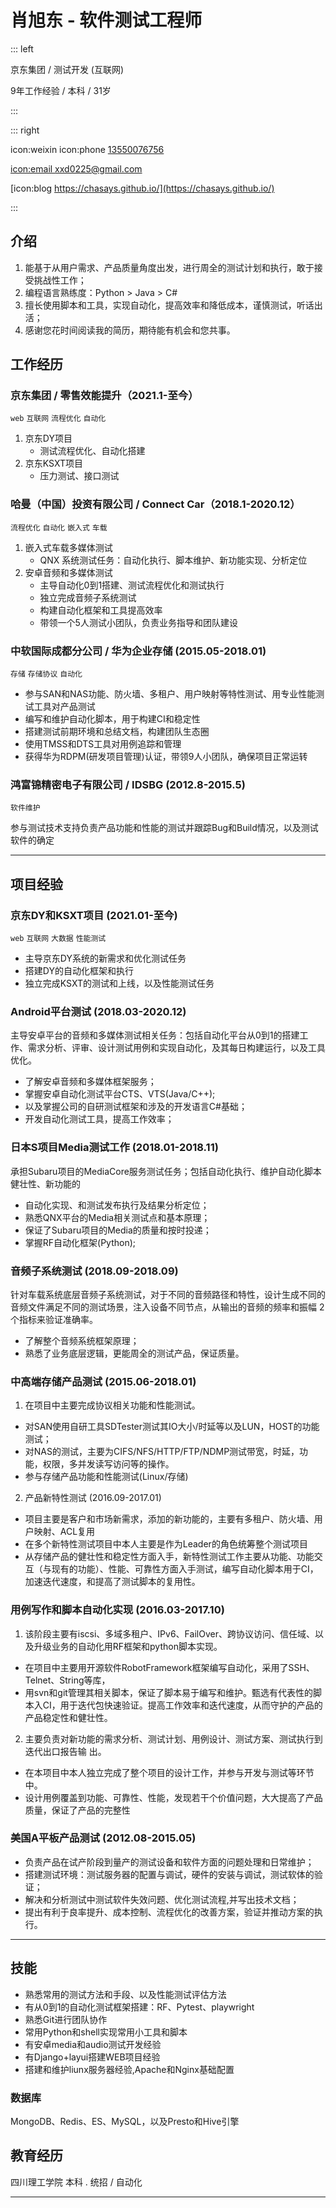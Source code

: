 # 肖旭东 - 软件测试工程师

::: left

京东集团 / 测试开发 (互联网)


9年⼯作经验 / 本科 / 31岁


:::

::: right

icon:weixin icon:phone  [13550076756](callto:13550076756)

[icon:email xxd0225@gmail.com](mailto:xxd0225@gmail.com)

[icon:blog https://chasays.github.io/](https://chasays.github.io/)


:::


## 介绍

1. 能基于从⽤户需求、产品质量⾓度出发，进⾏周全的测试计划和执⾏，敢于接受挑战性⼯作；
2. 编程语⾔熟练度：Python > Java > C#
3. 擅长使⽤脚本和工具，实现⾃动化，提⾼效率和降低成本，谨慎测试，听话出活；
4. 感谢您花时间阅读我的简历，期待能有机会和您共事。



## 工作经历

### 京东集团 / 零售效能提升（2021.1-至今）
`web` `互联网` `流程优化` `自动化`

1. 京东DY项目
   - 测试流程优化、自动化搭建
2. 京东KSXT项目
   - 压力测试、接口测试


### 哈曼（中国）投资有限公司 / Connect Car（2018.1-2020.12）
`流程优化` `自动化` `嵌入式` `车载`

1. 嵌入式车载多媒体测试
   - QNX 系统测试任务：自动化执行、脚本维护、新功能实现、分析定位
2. 安卓音频和多媒体测试
   - 主导自动化0到1搭建、测试流程优化和测试执行
   - 独立完成音频子系统测试
   - 构建自动化框架和工具提高效率
   - 带领一个5人测试小团队，负责业务指导和团队建设


### 中软国际成都分公司 / 华为企业存储 (2015.05-2018.01)
`存储` `存储协议` `自动化`

   - 参与SAN和NAS功能、防火墙、多租户、用户映射等特性测试、用专业性能测试工具对产品测试
   - 编写和维护自动化脚本，用于构建CI和稳定性
   - 搭建测试前期环境和总结文档，构建团队生态圈
   - 使用TMSS和DTS工具对用例追踪和管理
   - 获得华为RDPM(研发项目管理)认证，带领9人小团队，确保项目正常运转

### 鸿富锦精密电子有限公司 / IDSBG (2012.8-2015.5)
`软件维护` 

参与测试技术支持负责产品功能和性能的测试并跟踪Bug和Build情况，以及测试软件的确定

---

## 项目经验

### 京东DY和KSXT项目 (2021.01-至今)
`web` `互联网` `大数据` `性能测试`


- 主导京东DY系统的新需求和优化测试任务
- 搭建DY的自动化框架和执行
- 独立完成KSXT的测试和上线，以及性能测试任务



### Android平台测试 (2018.03-2020.12)
主导安卓平台的音频和多媒体测试相关任务：包括自动化平台从0到1的搭建工作、需求分析、评审、设计测试用例和实现自动化，及其每日构建运行，以及工具优化。  

- 了解安卓音频和多媒体框架服务；
- 掌握安卓自动化测试平台CTS、VTS(Java/C++);
- 以及掌握公司的自研测试框架和涉及的开发语言C#基础；
- 开发自动化测试工具，提高工作效率；

### 日本S项目Media测试工作 (2018.01-2018.11)

承担Subaru项⽬的MediaCore服务测试任务；包括⾃动化执⾏、维护⾃动化脚本健壮性、新功能的
- ⾃动化实现、和测试发布执⾏及结果分析定位；
- 熟悉QNX平台的Media相关测试点和基本原理；
- 保证了Subaru项⽬的Media的质量和按时投递；
- 掌握RF⾃动化框架(Python);

### ⾳频子系统测试 (2018.09-2018.09)
针对车载系统底层⾳频子系统测试，对于不同的音频路径和特性，设计⽣成不同的⾳频⽂件满⾜不同的测试场景，注⼊设备不同节点，从输出的⾳频的频率和振幅 2 个指标来验证准确率。
- 了解整个音频系统框架原理；
- 熟悉了业务底层逻辑，更能周全的测试产品，保证质量。

### 中⾼端存储产品测试 (2015.06-2018.01)
1. 在项⽬中主要完成协议相关功能和性能测试。
- 对SAN使⽤⾃研⼯具SDTester测试其IO⼤⼩/时延等以及LUN，HOST的功能测试；
- 对NAS的测试，主要为CIFS/NFS/HTTP/FTP/NDMP测试带宽，时延，功能，权限，多并发读写访问等的操作。
- 参与存储产品功能和性能测试(Linux/存储)

2. 产品新特性测试 (2016.09-2017.01)
- 项⽬主要是客户和市场新需求，添加的新功能的，主要有多租户、防⽕墙、⽤户映射、ACL复⽤
- 在多个新特性测试项⽬中本⼈主要是作为Leader的⾓⾊统筹整个测试项⽬
- 从存储产品的健壮性和稳定性⽅⾯⼊⼿，新特性测试⼯作主要从功能、功能交互（与现有的功能）、性能、可靠性⽅⾯⼊⼿测试，编写⾃动化脚本⽤于CI，加速迭代速度，和提⾼了测试脚本的复⽤性。

### 用例写作和脚本⾃动化实现 (2016.03-2017.10)
1. 该阶段主要有iscsi、多域多租户、IPv6、FailOver、跨协议访问、信任域、以及升级业务的⾃动化⽤RF框架和python脚本实现。
- 在项⽬中主要⽤开源软件RobotFramework框架编写⾃动化，采⽤了SSH、Telnet、String等库，
- ⽤svn和git管理其相关脚本，保证了脚本易于编写和维护。甄选有代表性的脚本⼊CI，⽤于迭代包快速验证。提⾼⼯作效率和迭代速度，从⽽守护的产品的产品稳定性和健壮性。

2. 主要负责对新功能的需求分析、测试计划、⽤例设计、测试⽅案、测试执⾏到迭代出⼝报告输
出。
- 在本项⽬中本⼈独⽴完成了整个项⽬的设计⼯作，并参与开发与测试等环节中。
- 设计⽤例覆盖到功能、可靠性、性能，发现若⼲个价值问题，⼤⼤提⾼了产品质量，保证了产品的完整性



### 美国A平板产品测试 (2012.08-2015.05)

- 负责产品在试产阶段到量产的测试设备和软件方面的问题处理和日常维护；
- 搭建测试环境：测试服务器的配置与调试，硬件的安装与调试，测试软体的验证；
- 解决和分析测试中测试软件失效问题、优化测试流程,并写出技术文档；
- 提出有利于良率提升、成本控制、流程优化的改善方案，验证并推动方案的执行。

---

## 技能

- 熟悉常用的测试方法和手段、以及性能测试评估方法
- 有从0到1的自动化测试框架搭建：RF、Pytest、playwright
- 熟悉Git进行团队协作
- 常用Python和shell实现常用小工具和脚本
- 有安卓media和audio测试开发经验
- 有Django+layui搭建WEB项目经验
- 搭建和维护liunx服务器经验,Apache和Nginx基础配置


### 数据库
MongoDB、Redis、ES、MySQL，以及Presto和Hive引擎


## 教育经历

四川理工学院
本科 . 统招 / 自动化

---
